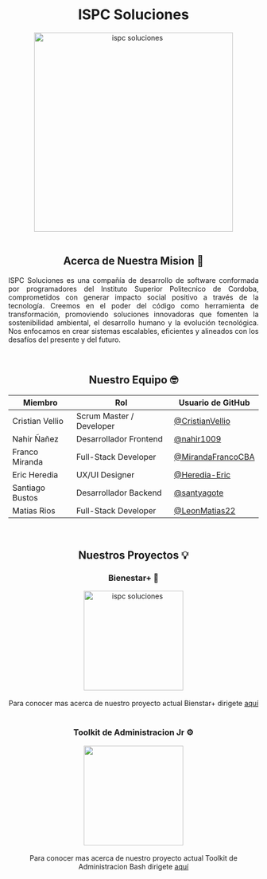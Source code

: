 <h1 align=center> 
  ISPC Soluciones
</h1>
<div align="center">
<img src="https://github.com/user-attachments/assets/5e33a3ff-f7d7-4f75-8d55-640b523b8fa6" alt="ispc soluciones" width="400" height="400">
</div>
<br>

<h2 align=center>Acerca de Nuestra Mision 🎯</h2>
<div align=justify>
<p>ISPC Soluciones es una compañía de desarrollo de software conformada por programadores del Instituto Superior Politecnico de Cordoba, comprometidos con generar impacto social positivo a través de la tecnología. Creemos en el poder del código como herramienta de transformación, promoviendo soluciones innovadoras que fomenten la sostenibilidad ambiental, el desarrollo humano y la evolución tecnológica. Nos enfocamos en crear sistemas escalables, eficientes y alineados con los desafíos del presente y del futuro.<br>
</p>
</div>
<br>
<div align=center>
<h2 align="center">Nuestro Equipo 🤓</h2>
  
| Miembro           | Rol                    | Usuario de GitHub                                                 |
|-------------------|------------------------|-------------------------------------------------------------------|
| Cristian Vellio   | Scrum Master / Developer         | [@CristianVellio](https://github.com/CristianVellio)    |
| Nahir Ñañez       | Desarrollador Frontend           | [@nahir1009](https://github.com/nahir1009)              |
| Franco Miranda    | Full-Stack Developer             | [@MirandaFrancoCBA](https://github.com/MirandaFrancoCBA)|
| Eric Heredia      | UX/UI Designer                   | [@Heredia-Eric](https://github.com/Heredia-Eric)        |
| Santiago Bustos   | Desarrollador Backend            | [@santyagote](https://github.com/santyagote)            |
| Matias Rios       | Full-Stack Developer             | [@LeonMatias22](https://github.com/LeonMatias22)        |

</div>
<br>

<div align=center>
<h2 align="center">Nuestros Proyectos 💡</h2>
<h3 align="center">Bienestar+ 💪</h3>
<div align="center">
<img src="https://github.com/user-attachments/assets/ba9c092a-e254-4c67-b0ed-d4ba00c1099f" alt="ispc soluciones" width="200" height="200">
</div>
<br>
Para conocer mas acerca de nuestro proyecto actual Bienstar+ dirigete <a href="https://github.com/ISPC-Soluciones/Bienestar-Plus">aquí</a>
<br>
<br>
<h3 align="center"> Toolkit de Administracion Jr ⚙️</h3>
<div align="center">
<img src="https://github.com/user-attachments/assets/84820de4-d85a-4d4e-ba56-4d9f718d6f91" alt="" width="200" height="200">
</div>
<br>
Para conocer mas acerca de nuestro proyecto actual Toolkit de Administracion Bash dirigete <a href="https://github.com/ISPC-Soluciones/toolkit-linux">aquí</a>
</div>
<br>

